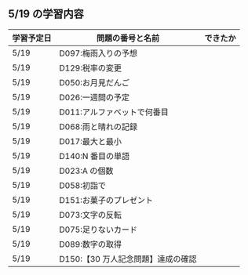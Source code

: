 ## 5/19 の学習内容

| 学習予定日 | 問題の番号と名前                   | できたか |
| ---------- | ---------------------------------- | -------- |
| 5/19       | D097:梅雨入りの予想                |          |
| 5/19       | D129:税率の変更                    |          |
| 5/19       | D050:お月見だんご                  |          |
| 5/19       | D026:一週間の予定                  |          |
| 5/19       | D011:アルファベットで何番目        |          |
| 5/19       | D068:雨と晴れの記録                |          |
| 5/19       | D017:最大と最小                    |          |
| 5/19       | D140:N 番目の単語                  |          |
| 5/19       | D023:A の個数                      |          |
| 5/19       | D058:初詣で                        |          |
| 5/19       | D151:お菓子のプレゼント            |          |
| 5/19       | D073:文字の反転                    |          |
| 5/19       | D075:足りないカード                |          |
| 5/19       | D089:数字の取得                    |          |
| 5/19       | D150:【30 万人記念問題】達成の確認 |          |
